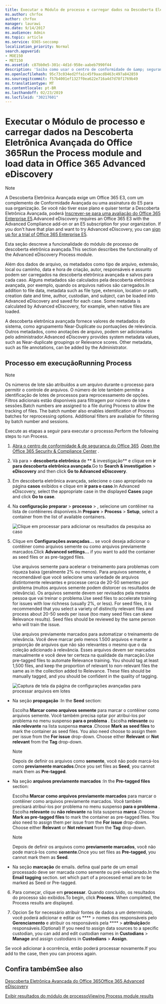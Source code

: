 ```yaml
---
title: Executar o Módulo de processo e carregar dados na Descoberta Eletrônica Avançada do Office 365
ms.author: chrfox
author: chrfox
manager: laurawi
ms.date: 9/14/2017
ms.audience: Admin
ms.topic: article
ms.service: O365-seccomp
localization_priority: Normal
search.appverid:
- MOE150
- MET150
ms.assetid: c87bb0e5-301c-4d1d-958e-aabeb7990f44
description: 'Saiba como usar o centro de conformidade de &amp; segurança do Office 365 para acessar a descoberta eletrônica avançada do Office 365 e executar o módulo de processo para um caso.  '
ms.openlocfilehash: 95c73c034ed2ffa1c45f9aacd8463c497a842859
ms.sourcegitcommit: f57b4001ef1327f0ea622e716a4d7d78f1769b49
ms.translationtype: MT
ms.contentlocale: pt-BR
ms.lasthandoff: 02/23/2019
ms.locfileid: "30217601"
---
```

# <a name="run-the-process-module-and-load-data-in-office-365-advanced-ediscovery"></a><span data-ttu-id="ce8f3-103">Executar o Módulo de processo e carregar dados na Descoberta Eletrônica Avançada do Office 365</span><span class="sxs-lookup"><span data-stu-id="ce8f3-103">Run the Process module and load data in Office 365 Advanced eDiscovery</span></span>

> [!NOTE]
> <span data-ttu-id="ce8f3-p101">A Descoberta Eletrônica Avançada exige um Office 365 E3, com um complemento de Conformidade Avançada ou uma assinatura do E5 para sua organização. Se você não tiver esse plano e quiser tentar a Descoberta Eletrônica Avançada, poderá [Inscrever-se para uma avaliação do Office 365 Enterprise E5](https://go.microsoft.com/fwlink/p/?LinkID=698279).</span><span class="sxs-lookup"><span data-stu-id="ce8f3-p101">Advanced eDiscovery requires an Office 365 E3 with the Advanced Compliance add-on or an E5 subscription for your organization. If you don't have that plan and want to try Advanced eDiscovery, you can [sign up for a trial of Office 365 Enterprise E5](https://go.microsoft.com/fwlink/p/?LinkID=698279).</span></span> 
  
<span data-ttu-id="ce8f3-106">Esta seção descreve a funcionalidade do módulo de processo de descoberta eletrônica avançada.</span><span class="sxs-lookup"><span data-stu-id="ce8f3-106">This section describes the functionality of the Advanced eDiscovery Process module.</span></span> 
  
<span data-ttu-id="ce8f3-p102">Além dos dados de arquivo, os metadados como tipo de arquivo, extensão, local ou caminho, data e hora de criação, autor, responsáveis e assunto podem ser carregados na descoberta eletrônica avançada e salvos para cada caso. Alguns metadados são calculados pela descoberta eletrônica avançada, por exemplo, quando os arquivos nativos são carregados.</span><span class="sxs-lookup"><span data-stu-id="ce8f3-p102">In addition to file data, metadata such as file type, extension, location or path, creation date and time, author, custodian, and subject, can be loaded into Advanced eDiscovery and saved for each case. Some metadata is calculated by Advanced eDiscovery, for example, when native files are loaded.</span></span> 
  
<span data-ttu-id="ce8f3-p103">A descoberta eletrônica avançada fornece valores de metadados do sistema, como agrupamento Near-Duplicate ou pontuações de relevância. Outros metadados, como anotações de arquivo, podem ser adicionados pelo administrador.</span><span class="sxs-lookup"><span data-stu-id="ce8f3-p103">Advanced eDiscovery provides system metadata values, such as Near-duplicate groupings or Relevance scores. Other metadata, such as file annotations, can be added by the Administrator.</span></span> 
  
## <a name="running-process"></a><span data-ttu-id="ce8f3-111">Processo em execução</span><span class="sxs-lookup"><span data-stu-id="ce8f3-111">Running Process</span></span>

> [!NOTE]
> <span data-ttu-id="ce8f3-p104">Os números de lote são atribuídos a um arquivo durante o processo para permitir o controle de arquivos. O número de lote também permite a identificação de lotes de processos para reprocessamento de opções. Filtros adicionais estão disponíveis para filtragem por número de lote e sessões.</span><span class="sxs-lookup"><span data-stu-id="ce8f3-p104">Batch numbers are assigned to a file during Process to allow the tracking of files. The batch number also enables identification of Process batches for reprocessing options. Additional filters are available for filtering by batch number and sessions.</span></span> 
  
<span data-ttu-id="ce8f3-115">Execute as etapas a seguir para executar o processo.</span><span class="sxs-lookup"><span data-stu-id="ce8f3-115">Perform the following steps to run Process.</span></span>
  
1. <span data-ttu-id="ce8f3-116">[Abra o centro de conformidade &amp; de segurança do Office 365](go-to-the-securitycompliance-center.md) .</span><span class="sxs-lookup"><span data-stu-id="ce8f3-116">[Open the Office 365 Security &amp; Compliance Center](go-to-the-securitycompliance-center.md) .</span></span> 
    
2. <span data-ttu-id="ce8f3-117">Vá para \> **descoberta eletrônica** de \*\* &amp; investigação\*\* e clique em **ir para descoberta eletrônica avançada**.</span><span class="sxs-lookup"><span data-stu-id="ce8f3-117">Go to **Search &amp; investigation** \> **eDiscovery** and then click **Go to Advanced eDiscovery**.</span></span>
    
3. <span data-ttu-id="ce8f3-118">Em descoberta eletrônica avançada, selecione o caso apropriado na página **casos** exibidos e clique em **ir para o caso**.</span><span class="sxs-lookup"><span data-stu-id="ce8f3-118">In Advanced eDiscovery, select the appropriate case in the displayed **Cases** page and click **Go to case**.</span></span>
    
4. <span data-ttu-id="ce8f3-119">Na **configuração** **preparar** \> **processo** \> , selecione um contêiner na lista de contêineres disponíveis.</span><span class="sxs-lookup"><span data-stu-id="ce8f3-119">In **Prepare** \> **Process** \> **Setup**, select a container from the list of available containers.</span></span>
    
    ![Clique em processar para adicionar os resultados da pesquisa ao caso](media/50bdc55c-d378-4881-b302-31ef785fa359.png)
  
5. <span data-ttu-id="ce8f3-121">Clique em **Configurações avançadas...** se você deseja adicionar o contêiner como arquivos semente ou como arquivos previamente marcados.</span><span class="sxs-lookup"><span data-stu-id="ce8f3-121">Click **Advanced settings...** if you want to add the container as seed files or as pre-tagged files.</span></span> 
    
    <span data-ttu-id="ce8f3-p105">Use arquivos semente para acelerar o treinamento para problemas com riqueza baixa (geralmente 2% ou menos). Para arquivos semente, é recomendável que você selecione uma variedade de arquivos distintomente relevantes e processe cerca de 20-50 sementes por problema (muitos arquivos semente podem distorcer os resultados de relevância). Os arquivos semente devem ser revisados pela mesma pessoa que vai treinar o problema.</span><span class="sxs-lookup"><span data-stu-id="ce8f3-p105">Use seed files to accelerate training for issues with low richness (usually 2%, or less). For seed files, it is recommended that you select a variety of distinctly relevant files and process about 20-50 seeds per issue (too many seed files can skew Relevance results). Seed files should be reviewed by the same person who will train the issue.</span></span>
    
    <span data-ttu-id="ce8f3-p106">Use arquivos previamente marcados para automatizar o treinamento de relevância. Você deve marcar pelo menos 1.500 arquivos e manter a proporção de arquivos que não são relevantes o mesmo que o da coleção adicionado à relevância. Esses arquivos devem ser marcados manualmente e você deve ter certeza na qualidade da marcação.</span><span class="sxs-lookup"><span data-stu-id="ce8f3-p106">Use pre-tagged files to automate Relevance training. You should tag at least 1,500 files, and keep the proportion of relevant to non-relevant files the same as in the collection added to Relevance. These files should be manually tagged, and you should be confident in the quality of tagging.</span></span>
    
    ![Captura de tela da página de configurações avançadas para processar arquivos em lotes](media/3c25cb78-4484-41e5-bd34-3753c7ab6cf2.jpg)
  
  - <span data-ttu-id="ce8f3-129">Na seção **propagação** :</span><span class="sxs-lookup"><span data-stu-id="ce8f3-129">In the **Seed** section:</span></span> 
    
    <span data-ttu-id="ce8f3-p107">Escolha **Marcar como arquivos semente** para marcar o contêiner como arquivos semente. Você também precisa optar por atribuí-los por problema no menu suspenso **para o problema** . Escolha **relevante** ou **não relevante** na lista suspensa **marca** .</span><span class="sxs-lookup"><span data-stu-id="ce8f3-p107">Choose **Mark as seed files** to mark the container as seed files. You also need choose to assign them per issue from the **For issue** drop-down. Choose either **Relevant** or **Not relevant** from the **Tag** drop-down.</span></span> 
    
    > [!NOTE]
    > <span data-ttu-id="ce8f3-133">Depois de definir os arquivos como **semente**, você não pode marcá-los como **previamente marcados**.</span><span class="sxs-lookup"><span data-stu-id="ce8f3-133">Once you set files as **Seed**, you cannot mark them as **Pre-tagged**.</span></span> 
  
  - <span data-ttu-id="ce8f3-134">Na seção **arquivos previamente marcados** :</span><span class="sxs-lookup"><span data-stu-id="ce8f3-134">In the **Pre-tagged files** section:</span></span> 
    
    <span data-ttu-id="ce8f3-p108">Escolha **Marcar como arquivos previamente marcados** para marcar o contêiner como arquivos previamente marcados. Você também precisará atribuí-los por problema no menu suspenso **para o problema** . Escolha **relevante** ou **não relevante** na lista suspensa **marca** .</span><span class="sxs-lookup"><span data-stu-id="ce8f3-p108">Choose **Mark as pre-tagged files** to mark the container as pre-tagged files. You also need to assign them per issue from the **For issue** drop-down. Choose either **Relevant** or **Not relevant** from the **Tag** drop-down.</span></span> 
    
    > [!NOTE]
    > <span data-ttu-id="ce8f3-138">Depois de definir os arquivos como **previamente marcados**, você não pode marcá-los como **semente**.</span><span class="sxs-lookup"><span data-stu-id="ce8f3-138">Once you set files as **Pre-tagged**, you cannot mark them as **Seed**.</span></span> 
  
  - <span data-ttu-id="ce8f3-p109">Na seção **marcação** de emails. defina qual parte de um email processado deve ser marcada como semente ou pré-selecionado.</span><span class="sxs-lookup"><span data-stu-id="ce8f3-p109">In the **Email tagging** section. set which part of a processed email are to be marked as Seed or Pre-tagged.</span></span> 
    
6. <span data-ttu-id="ce8f3-p110">Para começar, clique em **processar**. Quando concluído, os resultados do processo são exibidos.</span><span class="sxs-lookup"><span data-stu-id="ce8f3-p110">To begin, click **Process**. When completed, the Process results are displayed.</span></span>
    
7. <span data-ttu-id="ce8f3-143">Opcion Se for necessário atribuir fontes de dados a um determinado, você poderá adicionar e editar os \*\*\*\* \> nomes dos responsáveis pelo **Gerenciamento** e atribuir os responsáveis pela \*\*\*\* \> **atribuição**de responsáveis.</span><span class="sxs-lookup"><span data-stu-id="ce8f3-143">(Optional) If you need to assign data sources to a specific custodian, you can add and edit custodian names in **Custodians** \> **Manage** and assign custodians in **Custodians** \> **Assign**.</span></span> 
    
<span data-ttu-id="ce8f3-144">Se você adicionar à ocorrência, então poderá processar novamente.</span><span class="sxs-lookup"><span data-stu-id="ce8f3-144">If you add to the case, then you can process again.</span></span>
  
## <a name="see-also"></a><span data-ttu-id="ce8f3-145">Confira também</span><span class="sxs-lookup"><span data-stu-id="ce8f3-145">See also</span></span>

[<span data-ttu-id="ce8f3-146">Descoberta Eletrônica Avançada do Office 365</span><span class="sxs-lookup"><span data-stu-id="ce8f3-146">Office 365 Advanced eDiscovery</span></span>](office-365-advanced-ediscovery.md)
  
[<span data-ttu-id="ce8f3-147">Exibir resultados do módulo de processo</span><span class="sxs-lookup"><span data-stu-id="ce8f3-147">Viewing Process module results</span></span>](view-process-module-results-in-advanced-ediscovery.md)

